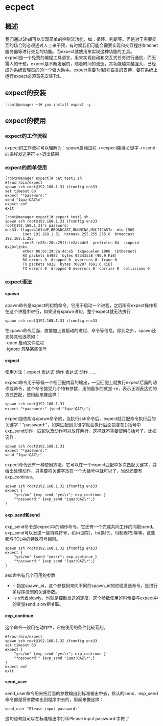 # ecpect
## 概述
我们通过Shell可以实现简单的控制流功能，如：循环、判断等。但是对于需要交互的场合则必须通过人工来干预，有时候我们可能会需要实现和交互程序如telnet服务器等进行交互的功能。而expect就使用来实现这种功能的工具。  
expect是一个免费的编程工具语言，用来实现自动和交互式任务进行通信，而无需人的干预。expect是不断发展的，随着时间的流逝，其功能越来越强大，已经成为系统管理员的的一个强大助手。expect需要Tcl编程语言的支持，要在系统上运行expect必须首先安装Tcl。  

## expect的安装
```
[root@manager ~]# yum install expect -y
```

## expect的使用
### expect的工作流程
expect的工作流程可以理解为：spawn启动进程->>expect期待关键字->>send向进程发送字符->>退出结束

### expect的简单使用
```
[root@manager expect]# cat test1.sh 
#!/usr/bin/expect
spawn ssh root@192.168.1.31 ifconfig ens33
set timeout 60
expect "*password:"
send "1qaz!QAZ\n"
expect eof
exit

[root@manager expect]# expect test1.sh 
spawn ssh root@192.168.1.31 ifconfig ens33
root@192.168.1.31's password: 
ens33: flags=4163<UP,BROADCAST,RUNNING,MULTICAST>  mtu 1500
        inet 192.168.1.31  netmask 255.255.255.0  broadcast 192.168.1.255
        inet6 fe80::20c:29ff:fe2a:4de5  prefixlen 64  scopeid 0x20<link>
        ether 00:0c:29:2a:4d:e5  txqueuelen 1000  (Ethernet)
        RX packets 64987  bytes 95343538 (90.9 MiB)
        RX errors 0  dropped 0  overruns 0  frame 0
        TX packets 6922  bytes 708207 (691.6 KiB)
        TX errors 0  dropped 0 overruns 0  carrier 0  collisions 0

```

### expect语法
#### spawn
apawn命令是expect的初始命令。它用于启动一个进程，之后所有expect操作都在这个进程中进行，如果没有spawn语句，整个expect就无法执行
```
spawn ssh root@192.168.1.31 ifconfig ens33
```
在spawn命令后面，直接加上要启动的进程、命令等信息。除此之外，spawn还支持其他选项如：  
-open    启动文件进程  
-ignore	忽略某些信号

#### expect
使用方法：expect 表达式 动作 表达式 动作 ......  

expect命令用于等候一个相匹配内容的输出，一旦匹配上就执行expect后面的动作或命令，这个命令接受几个特有参数，用的最多的就是-re，表示正则表达式的方式匹配，使用起来像这样：
```
spawn ssh root@192.168.1.31
expect "*password:" ｛send "1qaz!QAZ\r"｝
```
expect是依附与spawn命令的，当执行ssh命令后，expect就匹配命令执行后的关键字："password:"，如果匹配到关键字就会执行后面包含在{}括号中exp_send动作，匹配以及动作可以放在两行，这样就不需要使用{}括号了，比如这样：
```
spawn ssh root@192.168.1.31
expect "*password:"
send "1qaz!QAZ\r"
```
expect命令还有一种使用方法，它可以在一个expect匹配中多次匹配关键字，并给出处理动作，只需要将关键字放在一个大括号中就可以了，当然还要有exp_continue。
```
spawn ssh root@192.168.1.32 ifconfig ens33
expect {
	"yes/no" {exp_send "yes\r"; exp_continue }
	"*password:" {exp_send "1qaz!QAZ\r";}
}
```

#### exp_send和send
exp_send命令是expect中的动作命令，它还有一个完成共同工作的同胞:send。exp_send可以发送一些特殊符号，如\r(回车)，\n(换行)，\t(制表符)等等，这些都与TCL中的特殊符号相同。
```
spawn ssh root@192.168.1.32 ifconfig ens33
expect {
	"yes/no" {send "yes\r"; exp_continue }
	"*password:" {exp_send "1qaz!QAZ\r";}
}
```
sed命令有几个可用的参数  
- -i 	指定spawn_id，这个参数用来向不同的spawn_id的进程发送命令，是进行多程序控制的关键参数。  
- -s 	s代表slowly，也就是控制发送的速度，这个参数使用的时候要与expect中的变量send_slow相关联。

#### exp_continue
这个命令一般用在动作中，它被使用的条件比较苛刻。
```
#!/usr/bin/expect
spawn ssh root@192.168.1.32 ifconfig ens33
set timeout 60
expect {
	"yes/no" {exp_send "yes\r"; exp_continue }
	"*password:" {exp_send "1qaz!QAZ\r";}
}
expect eof
exit
```
#### send_user
send_user命令用来把后面的参数输出到标准输出中去，默认的send、exp_send命令都是将参数输出到程序中去的，用起来像这样：
```
send_user "Please input password:"
```
这句语句就可以在标准输出中打印Please input password:字符了
















